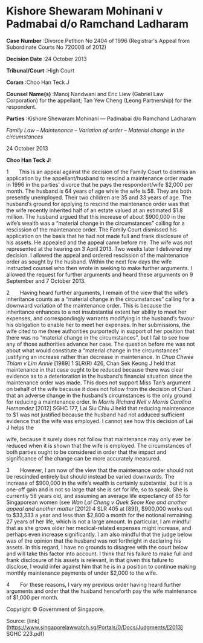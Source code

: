 # Kishore Shewaram Mohinani v Padmabai d/o Ramchand Ladharam 



**Case Number** :Divorce Petition No 2404 of 1996 (Registrar's Appeal from Subordinate Courts No 720008 of 2012) 

**Decision Date** :24 October 2013 

**Tribunal/Court** :High Court 

**Coram** :Choo Han Teck J 

**Counsel Name(s)** :Manoj Nandwani and Eric Liew (Gabriel Law Corporation) for the appellant; Tan Yew Cheng (Leong Partnership) for the respondent. 

**Parties** :Kishore Shewaram Mohinani — Padmabai d/o Ramchand Ladharam 

_Family Law_ – _Maintenance_ – _Variation of order_ – _Material change in the circumstances_ 

24 October 2013 

**Choo Han Teck J:** 

1       This is an appeal against the decision of the Family Court to dismiss an application by the appellant/husband to rescind a maintenance order made in 1996 in the parties’ divorce that he pays the respondent/wife $2,000 per month. The husband is 64 years of age while the wife is 58. They are both presently unemployed. Their two children are 35 and 33 years of age. The husband’s ground for applying to rescind the maintenance order was that the wife recently inherited half of an estate valued at an estimated $1.8 million. The husband argued that this increase of about $900,000 in the wife’s wealth was a “material change in the circumstances” calling for a rescission of the maintenance order. The Family Court dismissed his application on the basis that he had not made full and frank disclosure of his assets. He appealed and the appeal came before me. The wife was not represented at the hearing on 3 April 2013. Two weeks later I delivered my decision. I allowed the appeal and ordered rescission of the maintenance order as sought by the husband. Within the next few days the wife instructed counsel who then wrote in seeking to make further arguments. I allowed the request for further arguments and heard these arguments on 9 September and 7 October 2013. 

2       Having heard further arguments, I remain of the view that the wife’s inheritance counts as a “material change in the circumstances” calling for a downward variation of the maintenance order. This is because the inheritance enhances to a not insubstantial extent her ability to meet her expenses, and correspondingly warrants modifying in the husband’s favour his obligation to enable her to meet her expenses. In her submissions, the wife cited to me three authorities purportedly in support of her position that there was no “material change in the circumstances”, but I fail to see how any of those authorities advance her case. The question before me was not about what would constitute a “material change in the circumstances” justifying an increase rather than decrease in maintenance. In _Chua Chwee Thiam v Lim Annie_ <span class="citation">[1989] 1 SLR(R) 426</span>, Chan Sek Keong J held that maintenance in that case ought to be reduced because there was clear evidence as to a deterioration in the husband’s financial situation since the maintenance order was made. This does not support Miss Tan’s argument on behalf of the wife because it does not follow from the decision of Chan J that an adverse change in the husband’s circumstances is the only ground for reducing a maintenance order. In _Morris Richard Neil v Morris Carolina Hernandez_ <span class="citation">[2012] SGHC 177</span>, Lai Siu Chiu J held that reducing maintenance to $1 was not justified because the husband had not adduced sufficient evidence that the wife was employed. I cannot see how this decision of Lai J helps the 


wife, because it surely does not follow that maintenance may only ever be reduced when it is shown that the wife is employed. The circumstances of both parties ought to be considered in order that the impact and significance of the change can be more accurately measured. 

3       However, I am now of the view that the maintenance order should not be rescinded entirely but should instead be varied downwards. The increase of $900,000 in the wife’s wealth is certainly substantial, but it is a one-off gain and is not so large that she is set for life, so to speak. She is currently 58 years old, and assuming an average life expectancy of 85 for Singaporean women (see _Wan Lai Cheng v Quek Seow Kee and another appeal and another matter_ <span class="citation">[2012] 4 SLR 405</span> at [89]), $900,000 works out to $33,333 a year and less than $2,800 a month for the notional remaining 27 years of her life, which is not a large amount. In particular, I am mindful that as she grows older her medical-related expenses might increase, and perhaps even increase significantly. I am also mindful that the judge below was of the opinion that the husband was not forthright in declaring his assets. In this regard, I have no grounds to disagree with the court below and will take this factor into account. I think that his failure to make full and frank disclosure of his assets is relevant, in that given this failure to disclose, I would infer against him that he is in a position to continue making monthly maintenance payments of under $2,000 to the wife. 

4       For these reasons, I vary my previous order having heard further arguments and order that the husband henceforth pay the wife maintenance of $1,000 per month. 

 Copyright © Government of Singapore. 


Source: [link](https://www.singaporelawwatch.sg/Portals/0/Docs/Judgments/[2013] SGHC 223.pdf)
